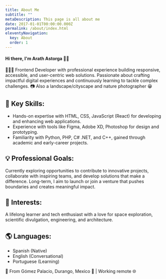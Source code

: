 ```yaml
---
title: About Me
subtitle: ""
metaDescription: This page is all about me
date: 2017-01-01T00:00:00.000Z
permalink: /about/index.html
eleventyNavigation:
  key: About
  order: 1
---
```

#### Hi there, I'm Arath Astorga 👋🏽


👨🏽‍💻 Frontend Developer with professional experience building responsive, accessible, and user-centric web solutions. Passionate about crafting impactful digital experiences and continuously learning to tackle complex challenges.
📷 Also a landscape/cityscape and nature photographer 😁

## 🌟 Key Skills:

 - Hands-on expertise with HTML, CSS, JavaScript (React) for developing and enhancing web applications.
 - Experience with tools like Figma, Adobe XD, Photoshop for design and prototyping.
 - Familiarity with Python, PHP, C# .NET, and C++, gained through academic and early-career projects.

## 💡 Professional Goals:

Currently exploring opportunities to contribute to innovative projects, collaborate with inspiring teams, and develop solutions that make a difference. Long-term, I aim to launch or join a venture that pushes boundaries and creates meaningful impact.

## 🌌 Interests:

A lifelong learner and tech enthusiast with a love for space exploration, scientific divulgation, engineering, and architecture.

## 🌎 Languages:
 - Spanish (Native)
 - English (Conversational)
 - Portuguese (Learning)

📍 From Gómez Palacio, Durango, Mexico 🌵 | Working remote 🌐

<!-- ![Arath Astorga](/static/img/hero.jpg "Arath Astorga") -->
